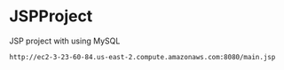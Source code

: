 # JSPProject
JSP project with using MySQL

```
http://ec2-3-23-60-84.us-east-2.compute.amazonaws.com:8080/main.jsp
```
